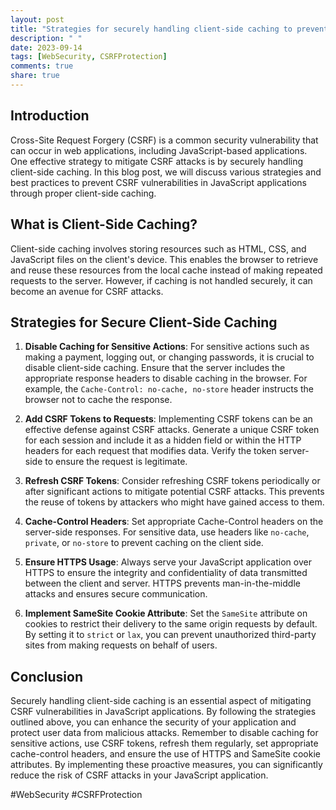 ```yaml
---
layout: post
title: "Strategies for securely handling client-side caching to prevent CSRF vulnerabilities in JavaScript applications"
description: " "
date: 2023-09-14
tags: [WebSecurity, CSRFProtection]
comments: true
share: true
---
```


## Introduction

Cross-Site Request Forgery (CSRF) is a common security vulnerability that can occur in web applications, including JavaScript-based applications. One effective strategy to mitigate CSRF attacks is by securely handling client-side caching. In this blog post, we will discuss various strategies and best practices to prevent CSRF vulnerabilities in JavaScript applications through proper client-side caching.

## What is Client-Side Caching?

Client-side caching involves storing resources such as HTML, CSS, and JavaScript files on the client's device. This enables the browser to retrieve and reuse these resources from the local cache instead of making repeated requests to the server. However, if caching is not handled securely, it can become an avenue for CSRF attacks.

## Strategies for Secure Client-Side Caching

1. **Disable Caching for Sensitive Actions**: For sensitive actions such as making a payment, logging out, or changing passwords, it is crucial to disable client-side caching. Ensure that the server includes the appropriate response headers to disable caching in the browser. For example, the `Cache-Control: no-cache, no-store` header instructs the browser not to cache the response.

2. **Add CSRF Tokens to Requests**: Implementing CSRF tokens can be an effective defense against CSRF attacks. Generate a unique CSRF token for each session and include it as a hidden field or within the HTTP headers for each request that modifies data. Verify the token server-side to ensure the request is legitimate.

3. **Refresh CSRF Tokens**: Consider refreshing CSRF tokens periodically or after significant actions to mitigate potential CSRF attacks. This prevents the reuse of tokens by attackers who might have gained access to them.

4. **Cache-Control Headers**: Set appropriate Cache-Control headers on the server-side responses. For sensitive data, use headers like `no-cache`, `private`, or `no-store` to prevent caching on the client side.

5. **Ensure HTTPS Usage**: Always serve your JavaScript application over HTTPS to ensure the integrity and confidentiality of data transmitted between the client and server. HTTPS prevents man-in-the-middle attacks and ensures secure communication.

6. **Implement SameSite Cookie Attribute**: Set the `SameSite` attribute on cookies to restrict their delivery to the same origin requests by default. By setting it to `strict` or `lax`, you can prevent unauthorized third-party sites from making requests on behalf of users.

## Conclusion

Securely handling client-side caching is an essential aspect of mitigating CSRF vulnerabilities in JavaScript applications. By following the strategies outlined above, you can enhance the security of your application and protect user data from malicious attacks. Remember to disable caching for sensitive actions, use CSRF tokens, refresh them regularly, set appropriate cache-control headers, and ensure the use of HTTPS and SameSite cookie attributes. By implementing these proactive measures, you can significantly reduce the risk of CSRF attacks in your JavaScript application.

#WebSecurity #CSRFProtection